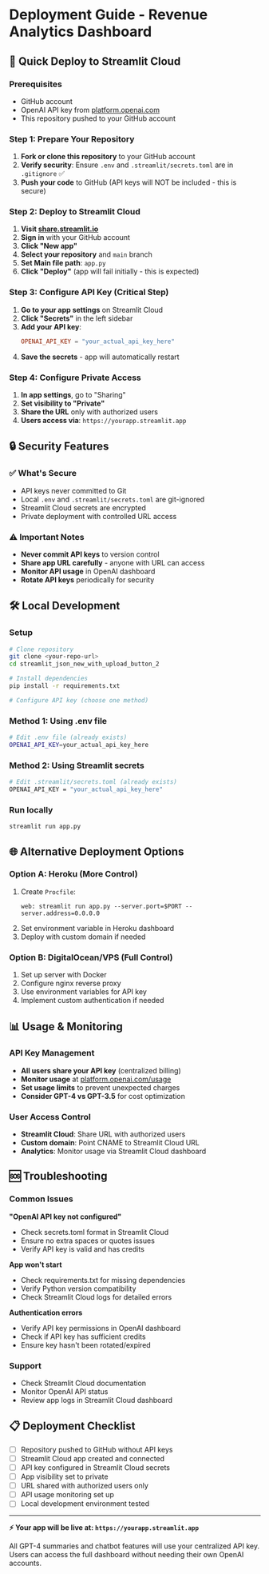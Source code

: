 # Deployment Guide - Revenue Analytics Dashboard

## 🚀 Quick Deploy to Streamlit Cloud

### Prerequisites
- GitHub account
- OpenAI API key from [platform.openai.com](https://platform.openai.com/api-keys)
- This repository pushed to your GitHub account

### Step 1: Prepare Your Repository
1. **Fork or clone this repository** to your GitHub account
2. **Verify security**: Ensure `.env` and `.streamlit/secrets.toml` are in `.gitignore` ✅
3. **Push your code** to GitHub (API keys will NOT be included - this is secure)

### Step 2: Deploy to Streamlit Cloud
1. **Visit [share.streamlit.io](https://share.streamlit.io)**
2. **Sign in** with your GitHub account
3. **Click "New app"**
4. **Select your repository** and `main` branch
5. **Set Main file path**: `app.py`
6. **Click "Deploy"** (app will fail initially - this is expected)

### Step 3: Configure API Key (Critical Step)
1. **Go to your app settings** on Streamlit Cloud
2. **Click "Secrets"** in the left sidebar
3. **Add your API key**:
   ```toml
   OPENAI_API_KEY = "your_actual_api_key_here"
   ```
4. **Save the secrets** - app will automatically restart

### Step 4: Configure Private Access
1. **In app settings**, go to "Sharing"
2. **Set visibility to "Private"** 
3. **Share the URL** only with authorized users
4. **Users access via**: `https://yourapp.streamlit.app`

## 🔒 Security Features

### ✅ What's Secure
- API keys never committed to Git
- Local `.env` and `.streamlit/secrets.toml` are git-ignored
- Streamlit Cloud secrets are encrypted
- Private deployment with controlled URL access

### ⚠️ Important Notes
- **Never commit API keys** to version control
- **Share app URL carefully** - anyone with URL can access
- **Monitor API usage** in OpenAI dashboard
- **Rotate API keys** periodically for security

## 🛠️ Local Development

### Setup
```bash
# Clone repository
git clone <your-repo-url>
cd streamlit_json_new_with_upload_button_2

# Install dependencies
pip install -r requirements.txt

# Configure API key (choose one method)
```

### Method 1: Using .env file
```bash
# Edit .env file (already exists)
OPENAI_API_KEY=your_actual_api_key_here
```

### Method 2: Using Streamlit secrets
```bash
# Edit .streamlit/secrets.toml (already exists)
OPENAI_API_KEY = "your_actual_api_key_here"
```

### Run locally
```bash
streamlit run app.py
```

## 🌐 Alternative Deployment Options

### Option A: Heroku (More Control)
1. Create `Procfile`:
   ```
   web: streamlit run app.py --server.port=$PORT --server.address=0.0.0.0
   ```
2. Set environment variable in Heroku dashboard
3. Deploy with custom domain if needed

### Option B: DigitalOcean/VPS (Full Control)
1. Set up server with Docker
2. Configure nginx reverse proxy
3. Use environment variables for API key
4. Implement custom authentication if needed

## 📊 Usage & Monitoring

### API Key Management
- **All users share your API key** (centralized billing)
- **Monitor usage** at [platform.openai.com/usage](https://platform.openai.com/usage)
- **Set usage limits** to prevent unexpected charges
- **Consider GPT-4 vs GPT-3.5** for cost optimization

### User Access Control
- **Streamlit Cloud**: Share URL with authorized users
- **Custom domain**: Point CNAME to Streamlit Cloud URL
- **Analytics**: Monitor usage via Streamlit Cloud dashboard

## 🆘 Troubleshooting

### Common Issues

**"OpenAI API key not configured"**
- Check secrets.toml format in Streamlit Cloud
- Ensure no extra spaces or quotes issues
- Verify API key is valid and has credits

**App won't start**
- Check requirements.txt for missing dependencies
- Verify Python version compatibility
- Check Streamlit Cloud logs for detailed errors

**Authentication errors**
- Verify API key permissions in OpenAI dashboard
- Check if API key has sufficient credits
- Ensure key hasn't been rotated/expired

### Support
- Check Streamlit Cloud documentation
- Monitor OpenAI API status
- Review app logs in Streamlit Cloud dashboard

## 📋 Deployment Checklist

- [ ] Repository pushed to GitHub without API keys
- [ ] Streamlit Cloud app created and connected
- [ ] API key configured in Streamlit Cloud secrets
- [ ] App visibility set to private
- [ ] URL shared with authorized users only
- [ ] API usage monitoring set up
- [ ] Local development environment tested

---

**⚡ Your app will be live at: `https://yourapp.streamlit.app`**

All GPT-4 summaries and chatbot features will use your centralized API key. Users can access the full dashboard without needing their own OpenAI accounts.